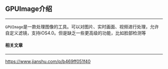 ## GPUImage介绍

------

`GPUImage`是一款处理图像的工具。可以对图片、实时画面、视频进行处理，允许自定义滤镜，支持iOS4.0。但是缺乏一些更高级的功能，比如脸部检测等





#### 相关文章

-------

https://www.jianshu.com/p/b469ff051f40

